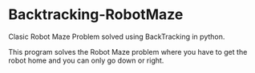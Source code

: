# Backtracking-RobotMaze
Clasic Robot Maze Problem solved using BackTracking in python.

This program solves the Robot Maze problem where you have to get the robot home and you can only go down or right.
